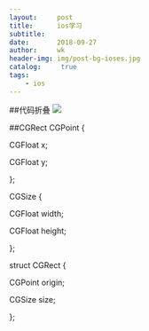 ```yaml
---
layout:     post
title:      ios学习
subtitle:   
date:       2018-09-27
author:     wk
header-img: img/post-bg-ioses.jpg
catalog: 	 true
tags:
    - ios
---
```

##代码折叠
![](https://ws2.sinaimg.cn/large/006tNc79ly1fvobqcvd6uj30ku0fcdgj.jpg)

##CGRect
CGPoint {

  CGFloat x;

  CGFloat y;

};

CGSize {

  CGFloat width;

  CGFloat height;

};

struct CGRect {

  CGPoint origin;

  CGSize size;

};

